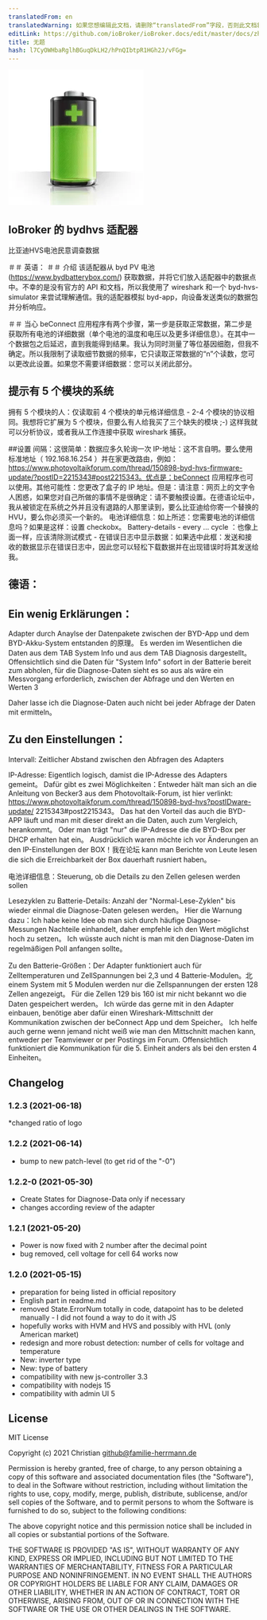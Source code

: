 ```yaml
---
translatedFrom: en
translatedWarning: 如果您想编辑此文档，请删除“translatedFrom”字段，否则此文档将再次自动翻译
editLink: https://github.com/ioBroker/ioBroker.docs/edit/master/docs/zh-cn/adapterref/iobroker.bydhvs/README.md
title: 无题
hash: l7CyOWHbaRglhBGuqDkLH2/hPnQIbtpR1HGh2J/vFGg=
---
```

![标识](../../../en/adapterref/iobroker.bydhvs/admin/bydhvs.png)

## IoBroker 的 bydhvs 适配器
比亚迪HVS电池民意调查数据

＃＃ 英语：
＃＃ 介绍
该适配器从 byd PV 电池 (https://www.bydbatterybox.com/) 获取数据，并将它们放入适配器中的数据点中。不幸的是没有官方的 API 和文档，所以我使用了 wireshark 和一个 byd-hvs-simulator 来尝试理解通信。我的适配器模拟 byd-app，向设备发送类似的数据包并分析响应。

＃＃ 当心
beConnect 应用程序有两个步骤，第一步是获取正常数据，第二步是获取所有电池的详细数据（单个电池的温度和电压以及更多详细信息）。在其中一个数据包之后延迟，直到我能得到结果。我认为同时测量了等位基因细胞，但我不确定。所以我限制了读取细节数据的频率，它只读取正常数据的“n”个读数，您可以更改此设置。如果您不需要详细数据：您可以关闭此部分。

## 提示有 5 个模块的系统
拥有 5 个模块的人：仅读取前 4 个模块的单元格详细信息 - 2-4 个模块的协议相同。我想将它扩展为 5 个模块，但要么有人给我买了三个缺失的模块 ;-) 这样我就可以分析协议，或者我从工作连接中获取 wireshark 捕获。

##设置
间隔：这很简单：数据应多久轮询一次 IP-地址：这不言自明。要么使用标准地址（ 192.168.16.254 ）并在家更改路由，例如：https://www.photovoltaikforum.com/thread/150898-byd-hvs-firmware-update/?postID=2215343#post2215343。优点是：beConnect 应用程序也可以使用。其他可能性：您更改了盒子的 IP 地址。但是：请注意：网页上的文字令人困惑，如果您对自己所做的事情不是很确定：请不要触摸设置。在德语论坛中，我从被锁定在系统之外并且没有退路的人那里读到，要么比亚迪给你寄一个替换的 HVU，要么你必须买一个新的。
电池详细信息：如上所述：您需要电池的详细信息吗？如果是这样：设置 checkobx。
Battery-details - every ... cycle ：也像上面一样，应该清除测试模式 - 在错误日志中显示数据：如果选中此框：发送和接收的数据显示在错误日志中，因此您可以轻松下载数据并在出现错误时将其发送给我。

## 德语：
## Ein wenig Erklärungen：
Adapter durch Anaylse der Datenpakete zwischen der BYD-App und dem BYD-Akku-System entstanden 的原理。 Es werden im Wesentlichen die Daten aus dem TAB System Info und aus dem TAB Diagnosis dargestellt。 Offensichtlich sind die Daten für "System Info" sofort in der Batterie bereit zum abholen, für die Diagnose-Daten sieht es so aus als wäre ein Messvorgang erforderlich, zwischen der Abfrage und den Werten en Werten 3

Daher lasse ich die Diagnose-Daten auch nicht bei jeder Abfrage der Daten mit ermitteln。

## Zu den Einstellungen：
Intervall: Zeitlicher Abstand zwischen den Abfragen des Adapters

IP-Adresse: Eigentlich logisch, damist die IP-Adresse des Adapters gemeint。 Dafür gibt es zwei Möglichkeiten：Entweder hält man sich an die Anleitung von Becker3 aus dem Photovoltaik-Forum, ist hier verlinkt: https://www.photovoltaikforum.com/thread/150898-byd-hvs?postIDware-update/ 2215343#post2215343。 Das hat den Vorteil das auch die BYD-APP läuft und man mit dieser direkt an die Daten, auch zum Vergleich, herankommt。 Oder man trägt "nur" die IP-Adresse die die BYD-Box per DHCP erhalten hat ein。 Ausdrücklich waren möchte ich vor Änderungen an den IP-Einstellungen der BOX！我在论坛 kann man Berichte von Leute lesen die sich die Erreichbarkeit der Box dauerhaft rusniert haben。

电池详细信息：Steuerung, ob die Details zu den Zellen gelesen werden sollen

Lesezyklen zu Batterie-Details: Anzahl der "Normal-Lese-Zyklen" bis wieder einmal die Diagnose-Daten gelesen werden。 Hier die Warnung dazu：Ich habe keine Idee ob man sich durch häufige Diagnose-Messungen Nachteile einhandelt, daher empfehle ich den Wert möglichst hoch zu setzen。 Ich wüsste auch nicht is man mit den Diagnose-Daten im regelmäßigen Poll anfangen sollte。

Zu den Batterie-Größen：Der Adapter funktioniert auch für Zelltemperaturen und ZellSpannungen bei 2,3 und 4 Batterie-Modulen。北 einem System mit 5 Modulen werden nur die Zellspannungen der ersten 128 Zellen angezeigt。 Für die Zellen 129 bis 160 ist mir nicht bekannt wo die Daten gespeichert werden。 Ich würde das gerne mit in den Adapter einbauen, benötige aber dafür einen Wireshark-Mittschnitt der Kommunikation zwischen der beConnect App und dem Speicher。 Ich helfe auch gerne wenn jemand nicht weiß wie man den Mittschnitt machen kann, entweder per Teamviewer or per Postings im Forum. Offensichtlich funktioniert die Kommunikation für die 5. Einheit anders als bei den ersten 4 Einheiten。

## Changelog
<!--
	Placeholder for the next version (at the beginning of the line):
	### __WORK IN PROGRESS__
-->
### 1.2.3 (2021-06-18)
*changed ratio of logo

### 1.2.2 (2021-06-14)
* bump to new patch-level (to get rid of the "-0")

### 1.2.2-0 (2021-05-30)
* Create States for Diagnose-Data only if necessary
* changes according review of the adapter

### 1.2.1 (2021-05-20)
* Power is now fixed with 2 number after the decimal point
* bug removed, cell voltage for cell 64 works now

### 1.2.0 (2021-05-15)
* preparation for being listed in official repository
* English part in readme.md
* removed State.ErrorNum totally in code, datapoint has to be deleted manually - I did not found a way to do it with JS
* hopefully works with HVM and HVS and possibly with HVL (only American market)
* redesign and more robust detection: number of cells for voltage and temperature
* New: inverter type
* New: type of battery 
* compatibility with new js-controller 3.3
* compatibility with nodejs 15
* compatibility with admin UI 5


###

## License
MIT License

Copyright (c) 2021 Christian <github@familie-herrmann.de>

Permission is hereby granted, free of charge, to any person obtaining a copy
of this software and associated documentation files (the "Software"), to deal
in the Software without restriction, including without limitation the rights
to use, copy, modify, merge, publish, distribute, sublicense, and/or sell
copies of the Software, and to permit persons to whom the Software is
furnished to do so, subject to the following conditions:

The above copyright notice and this permission notice shall be included in all
copies or substantial portions of the Software.

THE SOFTWARE IS PROVIDED "AS IS", WITHOUT WARRANTY OF ANY KIND, EXPRESS OR
IMPLIED, INCLUDING BUT NOT LIMITED TO THE WARRANTIES OF MERCHANTABILITY,
FITNESS FOR A PARTICULAR PURPOSE AND NONINFRINGEMENT. IN NO EVENT SHALL THE
AUTHORS OR COPYRIGHT HOLDERS BE LIABLE FOR ANY CLAIM, DAMAGES OR OTHER
LIABILITY, WHETHER IN AN ACTION OF CONTRACT, TORT OR OTHERWISE, ARISING FROM,
OUT OF OR IN CONNECTION WITH THE SOFTWARE OR THE USE OR OTHER DEALINGS IN THE
SOFTWARE.